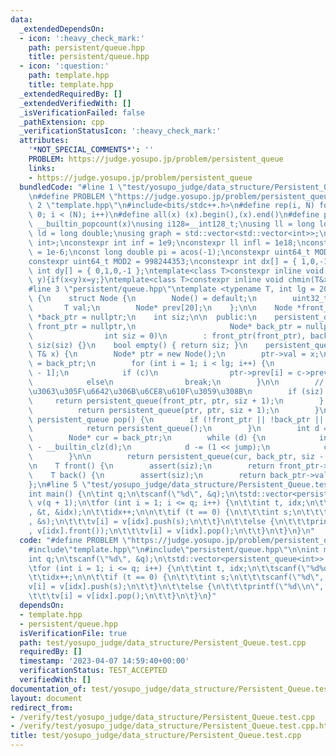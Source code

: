 ```yaml
---
data:
  _extendedDependsOn:
  - icon: ':heavy_check_mark:'
    path: persistent/queue.hpp
    title: persistent/queue.hpp
  - icon: ':question:'
    path: template.hpp
    title: template.hpp
  _extendedRequiredBy: []
  _extendedVerifiedWith: []
  _isVerificationFailed: false
  _pathExtension: cpp
  _verificationStatusIcon: ':heavy_check_mark:'
  attributes:
    '*NOT_SPECIAL_COMMENTS*': ''
    PROBLEM: https://judge.yosupo.jp/problem/persistent_queue
    links:
    - https://judge.yosupo.jp/problem/persistent_queue
  bundledCode: "#line 1 \"test/yosupo_judge/data_structure/Persistent_Queue.test.cpp\"\
    \n#define PROBLEM \"https://judge.yosupo.jp/problem/persistent_queue\"\n\n#line\
    \ 2 \"template.hpp\"\n#include<bits/stdc++.h>\n#define rep(i, N) for (int i =\
    \ 0; i < (N); i++)\n#define all(x) (x).begin(),(x).end()\n#define popcount(x)\
    \ __builtin_popcount(x)\nusing i128=__int128_t;\nusing ll = long long;\nusing\
    \ ld = long double;\nusing graph = std::vector<std::vector<int>>;\nusing P = std::pair<int,\
    \ int>;\nconstexpr int inf = 1e9;\nconstexpr ll infl = 1e18;\nconstexpr ld eps\
    \ = 1e-6;\nconst long double pi = acos(-1);\nconstexpr uint64_t MOD = 1e9 + 7;\n\
    constexpr uint64_t MOD2 = 998244353;\nconstexpr int dx[] = { 1,0,-1,0 };\nconstexpr\
    \ int dy[] = { 0,1,0,-1 };\ntemplate<class T>constexpr inline void chmax(T&x,T\
    \ y){if(x<y)x=y;}\ntemplate<class T>constexpr inline void chmin(T&x,T y){if(x>y)x=y;}\n\
    #line 3 \"persistent/queue.hpp\"\ntemplate <typename T, int lg = 20> class persistent_queue\
    \ {\n    struct Node {\n        Node() = default;\n        uint32_t index;\n \
    \       T val;\n        Node* prev[20];\n    };\n\n    Node *front_ptr = nullptr,\
    \ *back_ptr = nullptr;\n    int siz;\n\n  public:\n    persistent_queue(Node*\
    \ front_ptr = nullptr,\n                     Node* back_ptr = nullptr,\n     \
    \                int siz = 0)\n        : front_ptr(front_ptr), back_ptr(back_ptr),\
    \ siz(siz) {}\n    bool empty() { return siz; }\n    persistent_queue push(const\
    \ T& x) {\n        Node* ptr = new Node();\n        ptr->val = x;\n        ptr->prev[0]\
    \ = back_ptr;\n        for (int i = 1; i < lg; i++) {\n            Node* c = ptr->prev[i\
    \ - 1];\n            if (c)\n                ptr->prev[i] = c->prev[i - 1];\n\
    \            else\n                break;\n        }\n\n        // \u7A7A\u3060\
    \u3063\u305F\u6642\u306B\u6CE8\u610F\u3059\u308B\n        if (siz) {\n       \
    \     return persistent_queue(front_ptr, ptr, siz + 1);\n        } else {\n  \
    \          return persistent_queue(ptr, ptr, siz + 1);\n        }\n    }\n   \
    \ persistent_queue pop() {\n        if (!front_ptr || !back_ptr || siz == 1) {\n\
    \            return persistent_queue();\n        }\n        int d = siz - 2;\n\
    \        Node* cur = back_ptr;\n        while (d) {\n            int jump = 31\
    \ - __builtin_clz(d);\n            d -= (1 << jump);\n            cur = cur->prev[jump];\n\
    \        }\n\n        return persistent_queue(cur, back_ptr, siz - 1);\n    }\n\
    \n    T front() {\n        assert(siz);\n        return front_ptr->val;\n    }\n\
    \    T back() {\n        assert(siz);\n        return back_ptr->val;\n    }\n\
    };\n#line 5 \"test/yosupo_judge/data_structure/Persistent_Queue.test.cpp\"\n\n\
    int main() {\n\tint q;\n\tscanf(\"%d\", &q);\n\tstd::vector<persistent_queue<int>>\
    \ v(q + 1);\n\tfor (int i = 1; i <= q; i++) {\n\t\tint t, idx;\n\t\tscanf(\"%d%d\"\
    , &t, &idx);\n\t\tidx++;\n\n\t\tif (t == 0) {\n\t\t\tint s;\n\t\t\tscanf(\"%d\"\
    , &s);\n\t\t\tv[i] = v[idx].push(s);\n\t\t}\n\t\telse {\n\t\t\tprintf(\"%d\\n\"\
    , v[idx].front());\n\t\t\tv[i] = v[idx].pop();\n\t\t}\n\t}\n}\n"
  code: "#define PROBLEM \"https://judge.yosupo.jp/problem/persistent_queue\"\n\n\
    #include\"template.hpp\"\n#include\"persistent/queue.hpp\"\n\nint main() {\n\t\
    int q;\n\tscanf(\"%d\", &q);\n\tstd::vector<persistent_queue<int>> v(q + 1);\n\
    \tfor (int i = 1; i <= q; i++) {\n\t\tint t, idx;\n\t\tscanf(\"%d%d\", &t, &idx);\n\
    \t\tidx++;\n\n\t\tif (t == 0) {\n\t\t\tint s;\n\t\t\tscanf(\"%d\", &s);\n\t\t\t\
    v[i] = v[idx].push(s);\n\t\t}\n\t\telse {\n\t\t\tprintf(\"%d\\n\", v[idx].front());\n\
    \t\t\tv[i] = v[idx].pop();\n\t\t}\n\t}\n}"
  dependsOn:
  - template.hpp
  - persistent/queue.hpp
  isVerificationFile: true
  path: test/yosupo_judge/data_structure/Persistent_Queue.test.cpp
  requiredBy: []
  timestamp: '2023-04-07 14:59:40+00:00'
  verificationStatus: TEST_ACCEPTED
  verifiedWith: []
documentation_of: test/yosupo_judge/data_structure/Persistent_Queue.test.cpp
layout: document
redirect_from:
- /verify/test/yosupo_judge/data_structure/Persistent_Queue.test.cpp
- /verify/test/yosupo_judge/data_structure/Persistent_Queue.test.cpp.html
title: test/yosupo_judge/data_structure/Persistent_Queue.test.cpp
---
```


